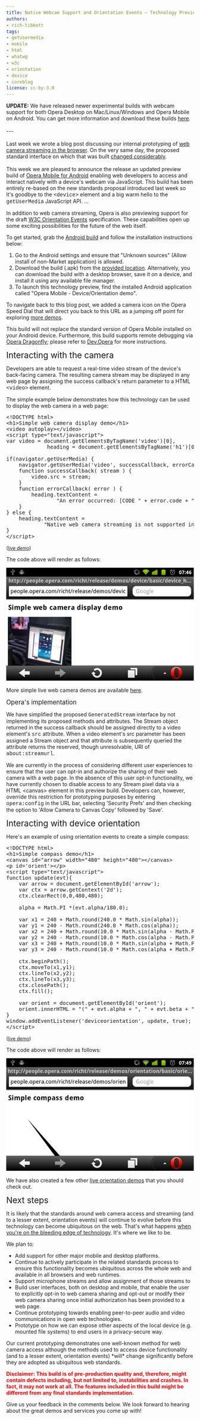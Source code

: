 ```yaml
---
title: Native Webcam Support and Orientation Events — Technology Preview
authors:
- rich-tibbett
tags:
- getusermedia
- mobile
- html
- whatwg
- w3c
- orientation
- device
- coreblog
license: cc-by-3.0
---
```


<p><strong>UPDATE:</strong> We have released newer experimental builds with webcam support for both Opera Desktop on Mac/Linux/Windows and Opera Mobile on Android. You can get more information and download these builds <a href="http://dev.opera.com/articles/view/labs-more-fun-using-the-web-with-getusermedia-and-native-pages/" rel="nofollow" target="_blank">here</a>.<br/><br/>---<br/><br/>Last week we wrote a blog post discussing our internal prototyping of <a href="http://my.opera.com/core/blog/2011/03/14/web-meet-device" rel="nofollow" target="_blank">web camera streaming in the browser</a>. On the very same day, the proposed standard interface on which that was built <a href="http://html5.org/tools/web-apps-tracker?from=5944&amp;to=5945" rel="nofollow" target="_blank">changed considerably</a>. <br/><br/>This week we are pleased to announce the release an updated preview build of <a href="http://www.opera.com/mobile/" rel="nofollow" target="_blank">Opera Mobile for Android</a> enabling web developers to access and interact natively with a device&#39;s webcam via JavaScript. This build has been entirely re-based on the new standards proposal introduced last week so it&#39;s goodbye to the <span style="font-family: courier new">&lt;device&gt;</span> element and a big warm hello to the <span style="font-family: courier new">getUserMedia</span> JavaScript API. ... </p><!--more--><p>In addition to web camera streaming, Opera is also previewing support for the draft <a href="http://dev.w3.org/geo/api/spec-source-orientation.html" target="_blank">W3C Orientation Events</a> specification. These capabilities open up some exciting possibilities for the future of the web itself.</p>

<p>To get started, grab the <a href="http://people.opera.com/richt/release/build/Opera_Mobile_11_LABS_device_orientation_preview_20110323.apk" target="_blank">Android build</a> and follow the installation instructions below:</p>

<ol><li>Go to the Android settings and ensure that &quot;Unknown sources&quot; (Allow install of non-Market application) is allowed.</li><li>Download the build (.apk) from the <a href="http://people.opera.com/richt/release/build/Opera_Mobile_11_LABS_device_orientation_preview_20110323.apk" target="_blank">provided location</a>. Alternatively, you can download the build with a desktop browser, save it on a device, and install it using any available file manager.</li><li>To launch this technology preview, find the installed Android application called &quot;Opera Mobile - Device/Orientation demo&quot;.</li></ol>
<p>To navigate back to this blog post, we added a camera icon on the Opera Speed Dial that will direct you back to this URL as a jumping off point for exploring <a href="http://people.opera.com/richt/release/demos" target="_blank">more demos</a>.</p>

<p>This build will not replace the standard version of Opera Mobile installed on your Android device. Furthermore, this build supports remote debugging via <a href="http://www.opera.com/dragonfly/" target="_blank">Opera Dragonfly</a>; please refer to <a href="http://dev.opera.com/articles/view/remote-debugging-with-opera-dragonfly/" target="_blank">Dev.Opera</a> for more instructions.</p>

<span style="font-size: 160%">Interacting with the camera</span>

<p>Developers are able to request a real-time video stream of the device&#39;s back-facing camera. The resulting camera stream may be displayed in any web page by assigning the success callback&#39;s return parameter to a HTML <span style="font-family: courier new">&lt;video&gt;</span> element.</p>

<p>The simple example below demonstrates how this technology can be used to display the web camera in a web page:</p>

<pre>&lt;!DOCTYPE html&gt;
&lt;h1&gt;Simple web camera display demo&lt;/h1&gt;
&lt;video autoplay&gt;&lt;/video&gt;
&lt;script type=&quot;text/javascript&quot;&gt;
var video = document.getElementsByTagName(&#39;video&#39;)[0],
			 heading = document.getElementsByTagName(&#39;h1&#39;)[0];

if(navigator.getUserMedia) {
	navigator.getUserMedia(&#39;video&#39;, successCallback, errorCallback);
	function successCallback( stream ) {
		video.src = stream;
	}
	function errorCallback( error ) {
		heading.textContent =
				&quot;An error occurred: [CODE &quot; + error.code + &quot;]&quot;;
	}
} else {
	heading.textContent =
			&quot;Native web camera streaming is not supported in this browser!&quot;;
}
&lt;/script&gt;
</pre><span style="font-size: 90%">(<a href="http://people.opera.com/richt/release/demos/device" target="_blank">live demo</a>)</span>

<p>The code above will render as follows:</p>

<span class='imgcenter'><img alt='' src='/blog/webcam-orientation-preview/coreconcerns-device1.png' /></span>
<p>More simple live web camera demos are available <a href="http://people.opera.com/richt/release/demos/device" target="_blank">here</a>.</p>

<span style="font-size: 120%">Opera&#39;s implementation</span>

<p>We have simplified the proposed <span style="font-family: courier new">GeneratedStream</span> interface by not implementing its proposed methods and attributes. The Stream object returned in the success callback should be assigned directly to a video element&#39;s <span style="font-family: courier new">src</span> attribute. When a video element&#39;s src parameter has been assigned a Stream object and that attribute is subsequently queried the attribute returns the reserved, though unresolvable, URI of <span style="font-family: courier new">about:streamurl</span>.</p>

<p>We are currently in the process of considering different user experiences to ensure that the user can opt-in and authorize the sharing of their web camera with a web page. In the absence of this user opt-in functionality, we have currently chosen to disable access to any Stream pixel data via a HTML &lt;canvas&gt; element in this preview build. Developers can, however, override this restriction for prototyping purposes by entering <span style="font-family: courier new">opera:config</span> in the URL bar, selecting &#39;Security Prefs&#39; and then checking the option to &#39;Allow Camera to Canvas Copy&#39; followed by &#39;Save&#39;.</p>

<span style="font-size: 160%">Interacting with device orientation</span>

<p>Here&#39;s an example of using orientation events to create a simple compass:</p>

<pre>&lt;!DOCTYPE html&gt;
&lt;h1&gt;Simple compass demo&lt;/h1&gt;
&lt;canvas id=&quot;arrow&quot; width=&quot;480&quot; height=&quot;480&quot;&gt;&lt;/canvas&gt;
&lt;p id=&#39;orient&#39;&gt;&lt;/p&gt;
&lt;script type=&quot;text/javascript&quot;&gt;
function update(evt){
	var arrow = document.getElementById(&#39;arrow&#39;);
	var ctx = arrow.getContext(&#39;2d&#39;);
	ctx.clearRect(0,0,480,480);

	alpha = Math.PI *(evt.alpha/180.0);

	var x1 = 240 + Math.round(240.0 * Math.sin(alpha));
	var y1 = 240 - Math.round(240.0 * Math.cos(alpha));
	var x2 = 240 + Math.round(10.0 * Math.sin(alpha - Math.PI/2));
	var y2 = 240 - Math.round(10.0 * Math.cos(alpha - Math.PI/2));
	var x3 = 240 + Math.round(10.0 * Math.sin(alpha + Math.PI/2));
	var y3 = 240 - Math.round(10.0 * Math.cos(alpha + Math.PI/2));

	ctx.beginPath();
	ctx.moveTo(x1,y1);
	ctx.lineTo(x2,y2);
	ctx.lineTo(x3,y3);
	ctx.closePath();
	ctx.fill();

	var orient = document.getElementById(&#39;orient&#39;);
	orient.innerHTML = &quot;(&quot; + evt.alpha + &quot;, &quot; + evt.beta + &quot;, &quot; + evt.gamma + &quot;)&quot;;
}
window.addEventListener(&#39;deviceorientation&#39;, update, true);
&lt;/script&gt;</pre><span style="font-size: 90%">(<a href="http://people.opera.com/richt/release/demos/orientation/basic/orientation_compass.html" target="_blank">live demo</a>)</span>

<p>The code above will render as follows:</p><span class='imgcenter'><img alt='' src='/blog/webcam-orientation-preview/coreconcerns-device2.png' /></span>
<p>We have also created a few other <a href="http://people.opera.com/richt/release/demos/orientation" target="_blank">live orientation demos</a> that you should check out.</p>

<span style="font-size: 160%">Next steps</span>

<p>It is likely that the standards around web camera access and streaming (and to a lesser extent, orientation events) will continue to evolve before this technology can become ubiquitous on the web. That&#39;s what happens <a href="http://my.opera.com/haavard/blog/2011/03/16/scrapped" target="_blank">when you&#39;re on the bleeding edge of technology</a>. It&#39;s where we like to be.</p>

<p>We plan to:</p>

<ul class="bullets"><li>Add support for other major mobile and desktop platforms.</li><li>Continue to actively participate in the related standards process to ensure this functionality becomes ubiquitous across the whole web and available in all browsers and web runtimes.</li><li>Support microphone streams and allow assignment of those streams to <audio> elements.</audio></li><li>Build user interfaces, both on desktop and mobile, that enable the user to explicitly opt-in to web camera sharing and opt-out or modify their web camera sharing once initial authorization has been provided to a web page.</li><li>Continue prototyping towards enabling peer-to-peer audio and video communications in open web technologies.</li><li>Prototype on how we can expose other aspects of the local device (e.g. mounted file systems) to end users in a privacy-secure way.</li></ul>
<p>Our current prototyping demonstrates one well-known method for web camera access although the methods used to access device functionality (and to a lesser extent, orientation events) *will* change significantly before they are adopted as ubiquitous web standards.</p>

<p><strong><span style="color: red">Disclaimer: This build is of pre-production quality and, therefore, might contain defects including, but not limited to, instabilities and crashes. In fact, it may not work at all. The features included in this build might be different from any final standards implementation.</span></strong></p>

<p>Give us your feedback in the comments below. We look forward to hearing about the great demos and services you come up with!</p>
